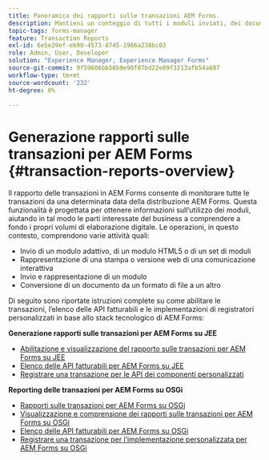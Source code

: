 ```yaml
---
title: Panoramica dei rapporti sulle transazioni AEM Forms.
description: Mantieni un conteggio di tutti i moduli inviati, dei documenti inviati, della comunicazione interattiva riprodotta, dei documenti convertiti in un formato e altro ancora.
topic-tags: forms-manager
feature: Transaction Reports
exl-id: 6e5e29ef-eb90-4573-8745-1966a238bc03
role: Admin, User, Developer
solution: "Experience Manager, Experience Manager Forms"
source-git-commit: 9f59606bb58b9e90f07bd22e89f3213afb54a697
workflow-type: tm+mt
source-wordcount: '232'
ht-degree: 0%

---
```


# Generazione rapporti sulle transazioni per AEM Forms {#transaction-reports-overview}

Il rapporto delle transazioni in AEM Forms consente di monitorare tutte le transazioni da una determinata data della distribuzione AEM Forms. Questa funzionalità è progettata per ottenere informazioni sull’utilizzo dei moduli, aiutando in tal modo le parti interessate del business a comprendere a fondo i propri volumi di elaborazione digitale. Le operazioni, in questo contesto, comprendono varie attività quali:

* Invio di un modulo adattivo, di un modulo HTML5 o di un set di moduli
* Rappresentazione di una stampa o versione web di una comunicazione interattiva
* Invio e rappresentazione di un modulo
* Conversione di un documento da un formato di file a un altro

Di seguito sono riportate istruzioni complete su come abilitare le transazioni, l’elenco delle API fatturabili e le implementazioni di registratori personalizzati in base allo stack tecnologico di AEM Forms:

**Generazione rapporti sulle transazioni per AEM Forms su JEE**

* [Abilitazione e visualizzazione del rapporto sulle transazioni per AEM Forms su JEE](/help/forms/using/transaction-report-overview-jee.md)
* [Elenco delle API fatturabili per AEM Forms su JEE](/help/forms/using/transaction-reports-billable-apis-jee.md)
* [Registrare una transazione per le API dei componenti personalizzati](/help/forms/using/record-transaction-custom-component-jee.md)

**Reporting delle transazioni per AEM Forms su OSGi**

* [Rapporti sulle transazioni per AEM Forms su OSGi](/help/forms/using/transaction-reports-overview.md)
* [Visualizzazione e comprensione dei rapporti sulle transazioni per AEM Forms su OSGi](/help/forms/using/viewing-and-understanding-transaction-reports.md)
* [Elenco delle API fatturabili per AEM Forms su OSGi](/help/forms/using/transaction-reports-billable-apis.md)
* [Registrare una transazione per l’implementazione personalizzata per AEM Forms su OSGi](/help/forms/using/record-transaction-custom-implementation.md)
